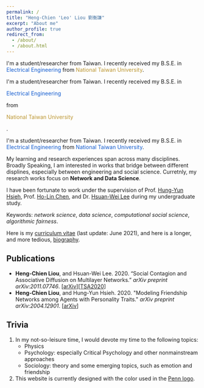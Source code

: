 ```yaml
---
permalink: /
title: "Heng-Chien 'Leo' Liou 劉衡謙"
excerpt: "About me"
author_profile: true
redirect_from: 
  - /about/
  - /about.html
---
```

I'm a student/researcher from Taiwan. I recently received my B.S.E. in <font color="#135ccf">Electrical Engineering</font> from <font color="#bc9631">National Taiwan University</font>. 

I'm a student/researcher from Taiwan. I recently received my B.S.E. in <p style="color:#135ccf;">Electrical Engineering</p> from <p style="color:#bc9631;">National Taiwan University</p>. 

I'm a student/researcher from Taiwan. I recently received my B.S.E. in <span style="color:#135ccf;">Electrical Engineering</span> from <span style="color:#135ccf;">National Taiwan University</span>. 

My learning and research experiences span across many disciplines. Broadly Speaking, I am interested in works that bridge between different displines, especially between engineering and social science. Curretnly, my research works focus on **Network and Data Science**. 

I have been fortunate to work under the supervision of Prof. <a href="http://ccf.ee.ntu.edu.tw/~hyhsieh/" target="_blank">Hung-Yun Hsieh</a>, Prof. <a href="https://www.ee.ntu.edu.tw/profile1.php?id=100129" target="_blank">Ho-Lin Chen</a>, and Dr. <a href="https://sites.google.com/view/hsuanweilee/" target="_blank">Hsuan-Wei Lee</a> during my undergraduate study. 

Keywords: *network science*, *data science*, *computational social science*, *algorithmic fairness*. 

Here is my <a href="/files/CV20210612.pdf" target="_blank">curriculum vitae</a> (last update: June 2021), and here is a longer, and more tedious, [biography](/longbio/). 

## Publications 
* **Heng-Chien Liou**, and Hsuan-Wei Lee. 2020. “Social Contagion and Associative Diffusion on Multilayer Networks.” *arXiv preprint arXiv:2011.07746*. \[[arXiv](https://arxiv.org/abs/2011.07746)\]\[[TSA2020](/files/slides/TSA2020slide_1129.pdf)\]
* **Heng-Chien Liou**, and Hung-Yun Hsieh. 2020. "Modeling Friendship Networks among Agents with Personality Traits." *arXiv preprint arXiv:2004.12901*. \[[arXiv](https://arxiv.org/abs/2004.12901)\]

## Trivia

1. In my not-so-leisure time, I would devote my time to the following topics: 
   * Physics
   * Psychology: especially Critical Psychology and other nonmainstream approaches
   * Sociology: theory and some emerging topics, such as emotion and friendship
2. This website is currently designed with the color used in the [Penn logo](https://branding.web-resources.upenn.edu/elements-penn-logo).


